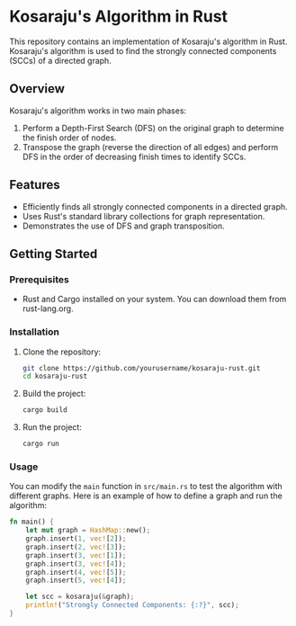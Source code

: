 # Kosaraju's Algorithm in Rust

This repository contains an implementation of Kosaraju's algorithm in Rust. Kosaraju's algorithm is used to find the strongly connected components (SCCs) of a directed graph.

## Overview

Kosaraju's algorithm works in two main phases:
1. Perform a Depth-First Search (DFS) on the original graph to determine the finish order of nodes.
2. Transpose the graph (reverse the direction of all edges) and perform DFS in the order of decreasing finish times to identify SCCs.

## Features

- Efficiently finds all strongly connected components in a directed graph.
- Uses Rust's standard library collections for graph representation.
- Demonstrates the use of DFS and graph transposition.

## Getting Started

### Prerequisites

- Rust and Cargo installed on your system. You can download them from rust-lang.org.

### Installation

1. Clone the repository:
    ```sh
    git clone https://github.com/yourusername/kosaraju-rust.git
    cd kosaraju-rust
    ```

2. Build the project:
    ```sh
    cargo build
    ```

3. Run the project:
    ```sh
    cargo run
    ```

### Usage

You can modify the `main` function in `src/main.rs` to test the algorithm with different graphs. Here is an example of how to define a graph and run the algorithm:

```rust
fn main() {
    let mut graph = HashMap::new();
    graph.insert(1, vec![2]);
    graph.insert(2, vec![3]);
    graph.insert(3, vec![1]);
    graph.insert(3, vec![4]);
    graph.insert(4, vec![5]);
    graph.insert(5, vec![4]);

    let scc = kosaraju(&graph);
    println!("Strongly Connected Components: {:?}", scc);
}
